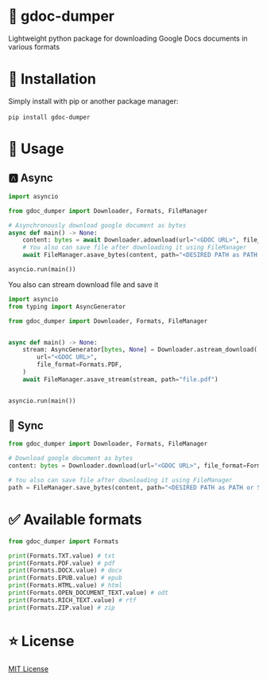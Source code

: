 # 📄 gdoc-dumper <br>
Lightweight python package for downloading Google Docs documents in various formats

# 🚀 Installation
Simply install with pip or another package manager:<br><br>
```pip install gdoc-dumper```

# 🔨 Usage<br>
## 🅰 Async
```python
import asyncio

from gdoc_dumper import Downloader, Formats, FileManager

# Asynchronously download google document as bytes
async def main() -> None:
    content: bytes = await Downloader.adownload(url="<GDOC URL>", file_format=Formats.PDF)
    # You also can save file after downloading it using FileManager
    await FileManager.asave_bytes(content, path="<DESIRED PATH as PATH or String>")

asyncio.run(main())
```
You also can stream download file and save it

```python
import asyncio
from typing import AsyncGenerator

from gdoc_dumper import Downloader, Formats, FileManager


async def main() -> None:
    stream: AsyncGenerator[bytes, None] = Downloader.astream_download(
        url="<GDOC URL>",
        file_format=Formats.PDF,
    )
    await FileManager.asave_stream(stream, path="file.pdf")


asyncio.run(main())
```

## 🔁 Sync
```python
from gdoc_dumper import Downloader, Formats, FileManager

# Download google document as bytes
content: bytes = Downloader.download(url="<GDOC URL>", file_format=Formats.PDF)

# You also can save file after downloading it using FileManager
path = FileManager.save_bytes(content, path="<DESIRED PATH as PATH or String>")

```

# ✅ Available formats
```python
from gdoc_dumper import Formats

print(Formats.TXT.value) # txt
print(Formats.PDF.value) # pdf
print(Formats.DOCX.value) # docx
print(Formats.EPUB.value) # epub
print(Formats.HTML.value) # html
print(Formats.OPEN_DOCUMENT_TEXT.value) # odt
print(Formats.RICH_TEXT.value) # rtf
print(Formats.ZIP.value) # zip
```

# ⭐ License
[MIT License](LICENSE)
